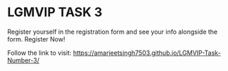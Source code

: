 # LGMVIP TASK 3
Register yourself in the registration form and see your info alongside the form.
Register Now!

Follow the link to visit: https://amarjeetsingh7503.github.io/LGMVIP-Task-Number-3/
